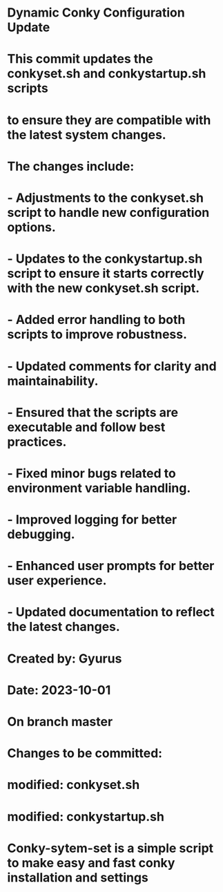 # Dynamic Conky Configuration Update
# This commit updates the conkyset.sh and conkystartup.sh scripts
# to ensure they are compatible with the latest system changes.
# 
# The changes include:
# - Adjustments to the conkyset.sh script to handle new configuration options.
# - Updates to the conkystartup.sh script to ensure it starts correctly with the new conkyset.sh script.
# - Added error handling to both scripts to improve robustness.
# - Updated comments for clarity and maintainability.
# - Ensured that the scripts are executable and follow best practices.
# - Fixed minor bugs related to environment variable handling.
# - Improved logging for better debugging.
# - Enhanced user prompts for better user experience.
# - Updated documentation to reflect the latest changes.
#   Created by: Gyurus
# Date: 2023-10-01
#
# On branch master
# Changes to be committed:
#	modified:   conkyset.sh
#	modified:   conkystartup.sh
#
# Conky-sytem-set is a simple script to make easy and fast conky installation and settings
